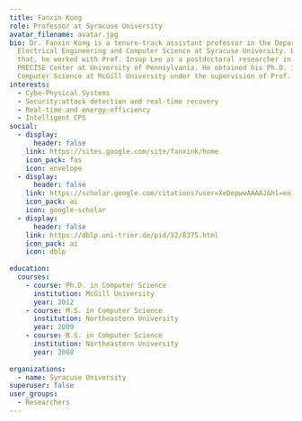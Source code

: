 ```yaml
---
title: Fanxin Kong
role: Professor at Syracuse University
avatar_filename: avatar.jpg
bio: Dr. Fanxin Kong is a tenure-track assistant professor in the Department of
  Electrical Engineering and Computer Science at Syracuse University. Before
  that, he worked with Prof. Insup Lee as a postdoctoral researcher in the
  PRECISE Center at University of Pennsylvania. He obtained his Ph.D. in
  Computer Science at McGill University under the supervision of Prof. Xue Liu.
interests:
  - Cybe-Physical Systems
  - Security:attack detection and real-time recovery
  - Real-time and energy-efficiency
  - Intelligent CPS
social:
  - display:
      header: false
    link: https://sites.google.com/site/fanxink/home
    icon_pack: fas
    icon: envelope
  - display:
      header: false
    link: https://scholar.google.com/citations?user=XeDepwwAAAAJ&hl=en
    icon_pack: ai
    icon: google-scholar
  - display:
      header: false
    link: https://dblp.uni-trier.de/pid/32/8375.html
    icon_pack: ai
    icon: dblp
    
education:
  courses:
    - course: Ph.D. in Computer Science
      institution: McGill University
      year: 2012
    - course: M.S. in Computer Science
      institution: Northeastern University
      year: 2009
    - course: B.S. in Computer Science
      institution: Northeastern University
      year: 2008
      
organizations:
  - name: Syracuse University
superuser: false
user_groups:
  - Researchers
---
```

